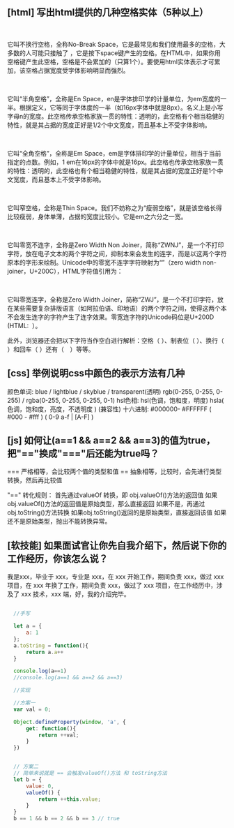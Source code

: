 
## [html] 写出html提供的几种空格实体（5种以上）

  &nbsp;

  它叫不换行空格，全称No-Break Space，它是最常见和我们使用最多的空格，大多数的人可能只接触了 ，它是按下space键产生的空格。在HTML中，如果你用空格键产生此空格，空格是不会累加的（只算1个）。要使用html实体表示才可累加，该空格占据宽度受字体影响明显而强烈。

  &ensp;

  它叫“半角空格”，全称是En Space，en是字体排印学的计量单位，为em宽度的一半。根据定义，它等同于字体度的一半（如16px字体中就是8px）。名义上是小写字母n的宽度。此空格传承空格家族一贯的特性：透明的，此空格有个相当稳健的特性，就是其占据的宽度正好是1/2个中文宽度，而且基本上不受字体影响。

  &emsp;

  它叫“全角空格”，全称是Em Space，em是字体排印学的计量单位，相当于当前指定的点数。例如，1 em在16px的字体中就是16px。此空格也传承空格家族一贯的特性：透明的，此空格也有个相当稳健的特性，就是其占据的宽度正好是1个中文宽度，而且基本上不受字体影响。

  &thinsp;

  它叫窄空格，全称是Thin Space。我们不妨称之为“瘦弱空格”，就是该空格长得比较瘦弱，身体单薄，占据的宽度比较小。它是em之六分之一宽。

  &zwnj;

  它叫零宽不连字，全称是Zero Width Non Joiner，简称“ZWNJ”，是一个不打印字符，放在电子文本的两个字符之间，抑制本来会发生的连字，而是以这两个字符原本的字形来绘制。Unicode中的零宽不连字字符映射为“”（zero width non-joiner，U+200C），HTML字符值引用为： &#8204;

  &zwj;

  它叫零宽连字，全称是Zero Width Joiner，简称“ZWJ”，是一个不打印字符，放在某些需要复杂排版语言（如阿拉伯语、印地语）的两个字符之间，使得这两个本不会发生连字的字符产生了连字效果。零宽连字符的Unicode码位是U+200D (HTML: &#8205; &zwj;）。

  此外，浏览器还会把以下字符当作空白进行解析：空格（&#x0020;）、制表位（&#x0009;）、换行（&#x000A;）和回车（&#x000D;）还有（&#12288;）等等。

## [css] 举例说明css中颜色的表示方法有几种

  颜色单词: blue / lightblue / skyblue / transparent(透明)
  rgb(0-255, 0-255, 0-255) / rgba(0-255, 0-255, 0-255, 0-1)
  hsl色相: hsl(色调，饱和度，明度) hsla( 色调，饱和度，亮度，不透明度 ) (兼容性)
  十六进制: #000000- #FFFFFF ( #000 - #fff ) ( 0-9 a-f | [A-F] )

## [js] 如何让(a==1 && a==2 && a==3)的值为true，把"=="换成"==="后还能为true吗？

  === 严格相等，会比较两个值的类型和值
  == 抽象相等，比较时，会先进行类型转换，然后再比较值

  "==" 转化规则：
  首先通过valueOf 转换，即 obj.valueOf()方法的返回值
  如果 obj.valueOf()方法的返回值是原始类型，那么直接返回
  如果不是，再通过 obj.toString()方法转换
  如果obj.toString()返回的是原始类型，直接返回该值
  如果还不是原始类型，抛出不能转换异常。


## [软技能] 如果面试官让你先自我介绍下，然后说下你的工作经历，你该怎么说？

  我是xxx，毕业于 xxx，专业是 xxx，在 xxx 开始工作，期间负责 xxx，做过 xxx 项目，在 xxx 年换了工作，期间负责 xxx，做过了 xxx 项目，在工作经历中，涉及了 xxx 技术，xxx 端，好，我的介绍完毕。


```javascript

  //手写

  let a = {
      a: 1
  };
  a.toString = function(){
      return a.a++
  }

  console.log(a==1)
  //console.log(a==1 && a==2 && a==3)

  //实现

  //方案一
  var val = 0;

  Object.defineProperty(window, 'a', {
      get: function(){
          return ++val;
      }
  })


  // 方案二
  // 简单来说就是 == 会触发valueOf()方法 和 toString方法
  let b = {
      value: 0,
      valueOf() {
          return ++this.value;
      }
  }
  b == 1 && b == 2 && b == 3 // true
```
